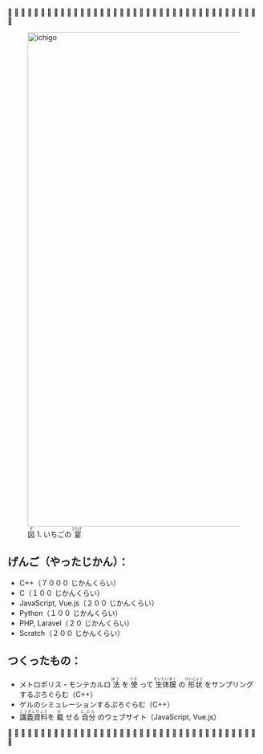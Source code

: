  🍓 🍓 🍓 🍓 🍓 🍓 🍓 🍓 🍓 🍓 🍓 🍓 🍓 🍓 🍓 🍓 🍓 🍓 🍓 🍓 🍓 🍓 🍓 🍓 🍓 🍓 🍓 🍓 🍓 🍓 🍓 🍓 🍓 🍓 🍓 🍓 🍓 🍓 🍓 

<figure id="ichigo">
<img width="985" alt="ichigo" src="https://user-images.githubusercontent.com/36974933/116362903-899a6300-a83d-11eb-86c1-5c28de66e8e4.png">
<figcaption><ruby>
<rb>図</rb>
<rp>（</rp>
<rt>ず</rt>
<rp>）</rp>1. いちごの<ruby>
<rb>宴</rb>
<rp>（</rp>
<rt>うたげ</rt>
<rp>）</rp></figcaption>
</figure>

## げんご（やったじかん）：
- C++（７０００ じかんくらい）
- C（１００ じかんくらい）
- JavaScript, Vue.js（２００ じかんくらい）
- Python（１００ じかんくらい）
- PHP, Laravel（２０ じかんくらい）
- Scratch（２００ じかんくらい）

## つくったもの：
- メトロポリス・モンテカルロ<ruby>
<rb>法</rb>
<rp>（</rp>
<rt>ほう</rt>
<rp>）</rp>
</ruby>を<ruby>
<rb>使</rb>
<rp>（</rp>
<rt>つか</rt>
<rp>）</rp>
</ruby>って<ruby>
<rb>生体膜</rb>
<rp>（</rp>
<rt>せいたいまく</rt>
<rp>）</rp>
</ruby>の<ruby>
<rb>形状</rb>
<rp>（</rp>
<rt>けいじょう</rt>
<rp>）</rp>
</ruby>をサンプリングするぷろぐらむ（C++）
- ゲルのシミュレーションするぷろぐらむ（C++）
- <ruby><rb>講義資料</rb><rp>（</rp><rt>こうぎしりょう</rt><rp>）</rp></ruby>を<ruby>
<rb>載</rb>
<rp>（</rp>
<rt>の</rt>
<rp>）</rp>
</ruby>せる<ruby>
<rb>自分</rb>
<rp>（</rp>
<rt>じぶん</rt>
<rp>）</rp>
</ruby>のウェブサイト（JavaScript, Vue.js）

🍓 🍓 🍓 🍓 🍓 🍓 🍓 🍓 🍓 🍓 🍓 🍓 🍓 🍓 🍓 🍓 🍓 🍓 🍓 🍓 🍓 🍓 🍓 🍓 🍓 🍓 🍓 🍓 🍓 🍓 🍓 🍓 🍓 🍓 🍓 🍓 🍓 🍓 🍓 

